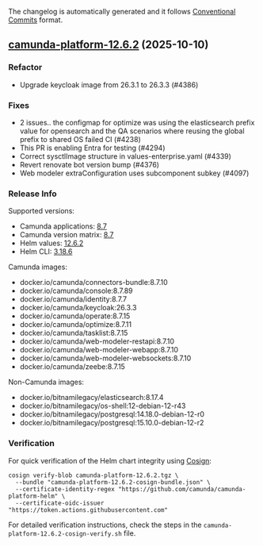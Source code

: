 The changelog is automatically generated and it follows [Conventional Commits](https://www.conventionalcommits.org/en/v1.0.0/) format.

## [camunda-platform-12.6.2](https://github.com/camunda/camunda-platform-helm/releases/tag/camunda-platform-12.6.2) (2025-10-10)

### Refactor

- Upgrade keycloak image from 26.3.1 to 26.3.3 (#4386)

### Fixes

- 2 issues.. the configmap for optimize was using the elasticsearch prefix value for opensearch and the QA scenarios where reusing the global prefix to shared OS failed CI (#4238)
- This PR is enabling Entra for testing (#4294)
- Correct sysctlImage structure in values-enterprise.yaml (#4339)
- Revert renovate bot version bump (#4376)
- Web modeler extraConfiguration uses subcomponent subkey (#4097)

<!-- generated by git-cliff -->
### Release Info

Supported versions:

- Camunda applications: [8.7](https://github.com/camunda/camunda/releases?q=tag%3A8.7&expanded=true)
- Camunda version matrix: [8.7](https://helm.camunda.io/camunda-platform/version-matrix/camunda-8.7)
- Helm values: [12.6.2](https://artifacthub.io/packages/helm/camunda/camunda-platform/12.6.2#parameters)
- Helm CLI: [3.18.6](https://github.com/helm/helm/releases/tag/v3.18.6)

Camunda images:

- docker.io/camunda/connectors-bundle:8.7.10
- docker.io/camunda/console:8.7.89
- docker.io/camunda/identity:8.7.7
- docker.io/camunda/keycloak:26.3.3
- docker.io/camunda/operate:8.7.15
- docker.io/camunda/optimize:8.7.11
- docker.io/camunda/tasklist:8.7.15
- docker.io/camunda/web-modeler-restapi:8.7.10
- docker.io/camunda/web-modeler-webapp:8.7.10
- docker.io/camunda/web-modeler-websockets:8.7.10
- docker.io/camunda/zeebe:8.7.15

Non-Camunda images:

- docker.io/bitnamilegacy/elasticsearch:8.17.4
- docker.io/bitnamilegacy/os-shell:12-debian-12-r43
- docker.io/bitnamilegacy/postgresql:14.18.0-debian-12-r0
- docker.io/bitnamilegacy/postgresql:15.10.0-debian-12-r2

### Verification

For quick verification of the Helm chart integrity using [Cosign](https://docs.sigstore.dev/signing/quickstart/):

```shell
cosign verify-blob camunda-platform-12.6.2.tgz \
  --bundle "camunda-platform-12.6.2-cosign-bundle.json" \
  --certificate-identity-regex "https://github.com/camunda/camunda-platform-helm" \
  --certificate-oidc-issuer "https://token.actions.githubusercontent.com"
```

For detailed verification instructions, check the steps in the `camunda-platform-12.6.2-cosign-verify.sh` file.
